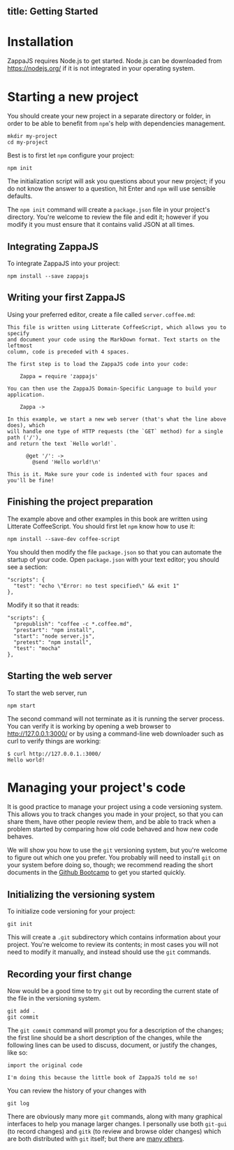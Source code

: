 title: Getting Started
------

Installation
============

ZappaJS requires Node.js to get started. Node.js can be downloaded from https://nodejs.org/ if it is not integrated in your operating system.

Starting a new project
======================

You should create your new project in a separate directory or folder, in order to be able to benefit from `npm`'s help with dependencies management.

    mkdir my-project
    cd my-project

Best is to first let `npm` configure your project:

    npm init

The initialization script will ask you questions about your new project; if you do not know the answer to a question, hit Enter and `npm` will use sensible defaults.

The `npm init` command will create a `package.json` file in your project's directory. You're welcome to review the file and edit it; however if you modify it you must ensure that it contains valid JSON at all times.

Integrating ZappaJS
-------------------

To integrate ZappaJS into your project:

    npm install --save zappajs

Writing your first ZappaJS
--------------------------

Using your preferred editor, create a file called `server.coffee.md`:

    This file is written using Litterate CoffeeScript, which allows you to specify
    and document your code using the MarkDown format. Text starts on the leftmost
    column, code is preceded with 4 spaces.

    The first step is to load the ZappaJS code into your code:

        Zappa = require 'zappajs'

    You can then use the ZappaJS Domain-Specific Language to build your application.

        Zappa ->

    In this example, we start a new web server (that's what the line above does), which
    will handle one type of HTTP requests (the `GET` method) for a single path ('/'),
    and return the text `Hello world!`.

          @get '/': ->
            @send 'Hello world!\n'

    This is it. Make sure your code is indented with four spaces and you'll be fine!

Finishing the project preparation
---------------------------------

The example above and other examples in this book are written using Litterate CoffeeScript. You should first let `npm` know how to use it:

    npm install --save-dev coffee-script

You should then modify the file `package.json` so that you can automate the startup of your code. Open `package.json` with your text editor; you should see a section:

    "scripts": {
      "test": "echo \"Error: no test specified\" && exit 1"
    },

Modify it so that it reads:

    "scripts": {
      "prepublish": "coffee -c *.coffee.md",
      "prestart": "npm install",
      "start": "node server.js",
      "pretest": "npm install",
      "test": "mocha"
    },

Starting the web server
-----------------------

To start the web server, run

    npm start

The second command will not terminate as it is running the server process. You can verify it is working by opening a web browser to http://127.0.0.1:3000/ or by using a command-line web downloader such as curl to verify things are working:

    $ curl http://127.0.0.1.:3000/
    Hello world!

Managing your project's code
============================

It is good practice to manage your project using a code versioning system. This allows you to track changes you made in your project, so that you can share them, have other people review them, and be able to track when a problem started by comparing how old code behaved and how new code behaves.

We will show you how to use the `git` versioning system, but you're welcome to figure out which one you prefer. You probably will need to install `git` on your system before doing so, though; we recommend reading the short documents in the [Github Bootcamp](https://help.github.com/categories/bootcamp/) to get you started quickly.

Initializing the versioning system
----------------------------------

To initialize code versioning for your project:

    git init

This will create a `.git` subdirectory which contains information about your project. You're welcome to review its contents; in most cases you will not need to modify it manually, and instead should use the `git` commands.

Recording your first change
---------------------------

Now would be a good time to try `git` out by recording the current state of the file in the versioning system.

    git add .
    git commit

The `git commit` command will prompt you for a description of the changes; the first line should be a short description of the changes, while the following lines can be used to discuss, document, or justify the changes, like so:

    import the original code

    I'm doing this because the little book of ZappaJS told me so!

You can review the history of your changes with

    git log

There are obviously many more `git` commands, along with many graphical interfaces to help you manage larger changes. I personally use both `git-gui` (to record changes) and `gitk` (to review and browse older changes) which are both distributed with `git` itself; but there are [many others](https://git.wiki.kernel.org/index.php/Interfaces,_frontends,_and_tools#Graphical_Interfaces).
